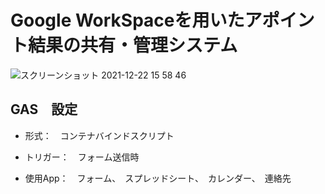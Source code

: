 # Google WorkSpaceを用いたアポイント結果の共有・管理システム

![スクリーンショット 2021-12-22 15 58 46](https://user-images.githubusercontent.com/55372083/147050290-7e2c91f7-6083-4b8e-a827-efdbcdeb603c.png)

## GAS　設定

- 形式：　コンテナバインドスクリプト

- トリガー：　フォーム送信時

- 使用App：　フォーム、　スプレッドシート、　カレンダー、　連絡先
